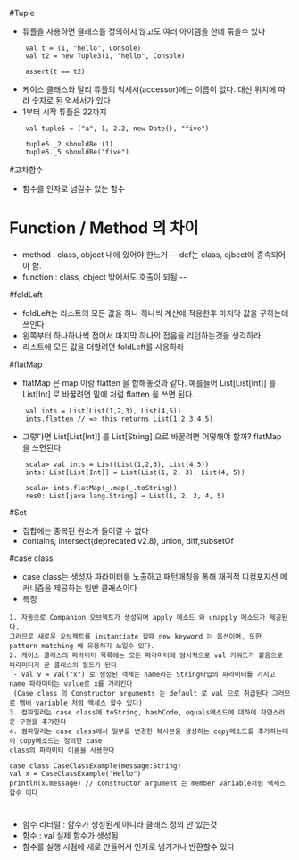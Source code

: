 #Tuple
- 튜플을 사용하면 클래스를 정의하지 않고도 여러 아이템을 한데 묶을수 있다
```
    val t = (1, "hello", Console)
    val t2 = new Tuple3(1, "hello", Console)

    assert(t == t2)
```

- 케이스 클래스와 달리 튜플의 억세서(accessor)에는 이름이 없다. 대신 위치에 따라 숫자로 된 억세서가 있다
- 1부터 시작 튜플은 22까지
```
    val tuple5 = ("a", 1, 2.2, new Date(), "five")

    tuple5._2 shouldBe (1)
    tuple5._5 shouldBe("five")
```

#고차함수
- 함수를 인자로 넘길수 있는 함수

# Function / Method 의 차이
- method : class, object 내에 있어야 한느거
 -- def는 class, ojbect에 종속되어야 함.
- function : class, object 밖에서도 호출이 되됨
 -- 

#foldLeft
- foldLeft는 리스트의 모든 값을 하나 하나씩 계산에 적용한후  마지막 값을 구하는데 쓰인다 
- 왼쪽부터 하나하나씩 접어서 마지막 하나의 접음을 리턴하는것을 생각하라 
- 리스트에 모든 값을 더할려면 foldLeft를 사용하라

    
#flatMap
- flatMap 은 map 이랑 flatten 을 합해놓것과 같다. 예를들어 List[List[Int]] 를 List[Int] 로 바꿀려면 밑에 처럼 flatten 을 쓰면 된다.
```
    val ints = List(List(1,2,3), List(4,5))
    ints.flatten // => this returns List(1,2,3,4,5)
```
- 그렇다면 List[List[Int]] 를 List[String] 으로 바꿀려면 어떻해야 할까? flatMap 을 쓰면된다.
```
    scala> val ints = List(List(1,2,3), List(4,5))
    ints: List[List[Int]] = List(List(1, 2, 3), List(4, 5))
    
    scala> ints.flatMap(_.map(_.toString))
    res0: List[java.lang.String] = List(1, 2, 3, 4, 5)
```
    
    
#Set
- 집합에는 중복된 원소가 들어갈 수 없다
- contains, intersect(deprecated v2.8), union, diff,subsetOf

#case class
- case class는 생성자 파라미터를 노출하고 패턴매칭을 통해 재귀적 디컴포지션 메커니즘을 제공하는 일반 클래스이다 
- 특징
```
1. 자동으로 Companion 오브젝트가 생성되며 apply 메소드 와 unapply 메소드가 제공된다. 
그러므로 새로운 오브젝트를 instantiate 할때 new keyword 는 옵션이며, 또한 pattern matching 에 유용하기 쓰일수 있다.
2. 케이스 클래스의 파라미터 목록에는 모든 파라미터에 암시적으로 val 키워드가 붙음으로 파라미터가 곧 클래스의 필드가 된다
 - val v = Val("x") 로 생성된 객체는 name라는 String타입의 파라미터를 가지고 name 파라미터는 value로 x를 가리킨다
 (Case class 의 Constructor arguments 는 default 로 val 으로 취급된다 그러므로 멤버 variable 처럼 엑세스 할수 있다)
3. 컴파일러는 case class에 toString, hashCode, equals메소드에 대하여 자연스러운 구현을 추가한다
4. 컴파일러는 case class에서 일부를 변경한 복사본을 생성하는 copy메소드를 추가하는데 이 copy메소드는 정의한 case
class의 파라미터 이름을 사용한다
```

```
case class CaseClassExample(message:String)
val x = CaseClassExample("Hello")
println(x.message) // constructor argument 는 member variable처럼 액세스 할수 이다 
```


#
- 함수 리터럴 : 함수가 생성된게 아니라 클래스 정의 만 있는것
- 함수 : val 실제 함수가 생성됨
- 함수를 실행 시점에 새로 만들어서 인자로 넘기거나 반환할수 있다
